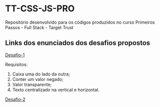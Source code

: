 # TT-CSS-JS-PRO

Repositório desenvolvido para os códigos produzidos no curso Primeiros Passos - Full Stack - Target Trust


## Links dos enunciados dos desafios propostos

[Desafio-1](https://www.figma.com/file/TPZjte2M12por4Sq79aaeJ/Exercicios-HTML_CSS?node-id=13%3A2)

Requisitos:
  
  1. Caixa uma do lado da outra;
  2. Conter um valor negado;
  3. Valor transparente;
  4. Texto centralizado na vertical e horizontal.


[Desafio-2](https://user-images.githubusercontent.com/70857700/158226385-8e5cf83f-7f56-4829-ae5c-ffc451478a6a.PNG)


